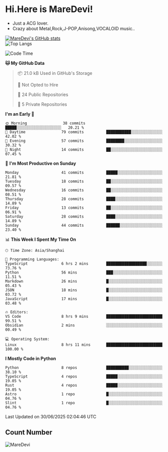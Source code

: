 # Hi.Here is MareDevi!

- Just a ACG lover.
- Crazy about Metal,Rock,J-POP,Anisong,VOCALOID music..

[![MareDevi's GitHub stats](https://github-readme-stats.vercel.app/api?username=MareDevi&show_icons=true&theme=algolia)](https://github.com/anuraghazra/github-readme-stats)  
![Top Langs](https://github-readme-stats.vercel.app/api/top-langs/?username=MareDevi&layout=compact&theme=algolia)

<!--START_SECTION:waka-->
![Code Time](http://img.shields.io/badge/Code%20Time-229%20hrs%2055%20mins-blue)

**🐱 My GitHub Data** 

> 📦 21.0 kB Used in GitHub's Storage 
 > 
> 🚫 Not Opted to Hire
 > 
> 📜 24 Public Repositories 
 > 
> 🔑 5 Private Repositories 
 > 
**I'm an Early 🐤** 

```text
🌞 Morning                38 commits          █████░░░░░░░░░░░░░░░░░░░░   20.21 % 
🌆 Daytime                79 commits          ███████████░░░░░░░░░░░░░░   42.02 % 
🌃 Evening                57 commits          ████████░░░░░░░░░░░░░░░░░   30.32 % 
🌙 Night                  14 commits          ██░░░░░░░░░░░░░░░░░░░░░░░   07.45 % 
```
📅 **I'm Most Productive on Sunday** 

```text
Monday                   41 commits          █████░░░░░░░░░░░░░░░░░░░░   21.81 % 
Tuesday                  18 commits          ██░░░░░░░░░░░░░░░░░░░░░░░   09.57 % 
Wednesday                16 commits          ██░░░░░░░░░░░░░░░░░░░░░░░   08.51 % 
Thursday                 28 commits          ████░░░░░░░░░░░░░░░░░░░░░   14.89 % 
Friday                   13 commits          ██░░░░░░░░░░░░░░░░░░░░░░░   06.91 % 
Saturday                 28 commits          ████░░░░░░░░░░░░░░░░░░░░░   14.89 % 
Sunday                   44 commits          ██████░░░░░░░░░░░░░░░░░░░   23.40 % 
```


📊 **This Week I Spent My Time On** 

```text
🕑︎ Time Zone: Asia/Shanghai

💬 Programming Languages: 
TypeScript               6 hrs 2 mins        ██████████████████░░░░░░░   73.76 % 
Python                   56 mins             ███░░░░░░░░░░░░░░░░░░░░░░   11.51 % 
Markdown                 26 mins             █░░░░░░░░░░░░░░░░░░░░░░░░   05.43 % 
JSON                     18 mins             █░░░░░░░░░░░░░░░░░░░░░░░░   03.72 % 
JavaScript               17 mins             █░░░░░░░░░░░░░░░░░░░░░░░░   03.48 % 

🔥 Editors: 
VS Code                  8 hrs 9 mins        █████████████████████████   99.51 % 
Obsidian                 2 mins              ░░░░░░░░░░░░░░░░░░░░░░░░░   00.49 % 

💻 Operating System: 
Linux                    8 hrs 11 mins       █████████████████████████   100.00 % 
```

**I Mostly Code in Python** 

```text
Python                   8 repos             ██████████░░░░░░░░░░░░░░░   38.10 % 
TypeScript               4 repos             █████░░░░░░░░░░░░░░░░░░░░   19.05 % 
Rust                     4 repos             █████░░░░░░░░░░░░░░░░░░░░   19.05 % 
Astro                    1 repo              █░░░░░░░░░░░░░░░░░░░░░░░░   04.76 % 
Slint                    1 repo              █░░░░░░░░░░░░░░░░░░░░░░░░   04.76 % 
```




 Last Updated on 30/06/2025 02:04:46 UTC
<!--END_SECTION:waka-->

## Count Number
![MareDevi](https://count.getloli.com/get/@maredevi?theme=moebooru-h)  

<!---
MareDevi/MareDevi is a ✨ special ✨ repository because its `README.md` (this file) appears on your GitHub profile.
You can click the Preview link to take a look at your changes.
--->
